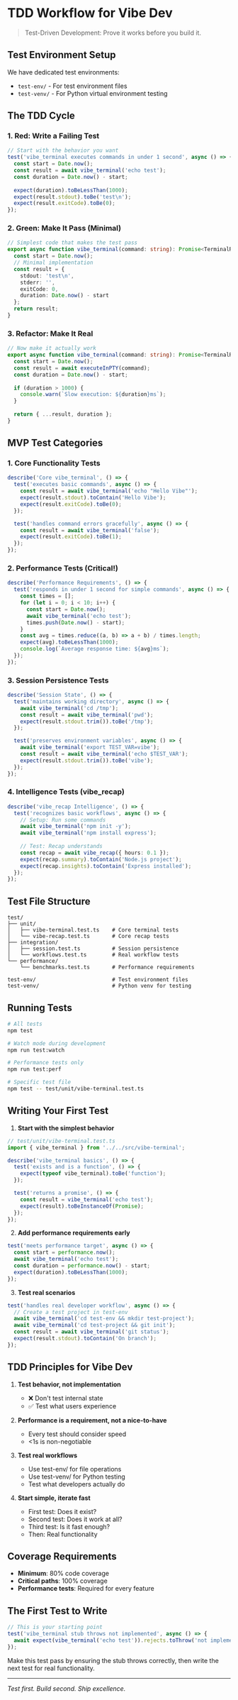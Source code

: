 # TDD Workflow for Vibe Dev

> Test-Driven Development: Prove it works before you build it.

## Test Environment Setup

We have dedicated test environments:
- `test-env/` - For test environment files
- `test-venv/` - For Python virtual environment testing

## The TDD Cycle

### 1. Red: Write a Failing Test
```typescript
// Start with the behavior you want
test('vibe_terminal executes commands in under 1 second', async () => {
  const start = Date.now();
  const result = await vibe_terminal('echo test');
  const duration = Date.now() - start;
  
  expect(duration).toBeLessThan(1000);
  expect(result.stdout).toBe('test\n');
  expect(result.exitCode).toBe(0);
});
```

### 2. Green: Make It Pass (Minimal)
```typescript
// Simplest code that makes the test pass
export async function vibe_terminal(command: string): Promise<TerminalResult> {
  const start = Date.now();
  // Minimal implementation
  const result = {
    stdout: 'test\n',
    stderr: '',
    exitCode: 0,
    duration: Date.now() - start
  };
  return result;
}
```

### 3. Refactor: Make It Real
```typescript
// Now make it actually work
export async function vibe_terminal(command: string): Promise<TerminalResult> {
  const start = Date.now();
  const result = await executeInPTY(command);
  const duration = Date.now() - start;
  
  if (duration > 1000) {
    console.warn(`Slow execution: ${duration}ms`);
  }
  
  return { ...result, duration };
}
```

## MVP Test Categories

### 1. Core Functionality Tests
```typescript
describe('Core vibe_terminal', () => {
  test('executes basic commands', async () => {
    const result = await vibe_terminal('echo "Hello Vibe"');
    expect(result.stdout).toContain('Hello Vibe');
    expect(result.exitCode).toBe(0);
  });

  test('handles command errors gracefully', async () => {
    const result = await vibe_terminal('false');
    expect(result.exitCode).toBe(1);
  });
});
```

### 2. Performance Tests (Critical!)
```typescript
describe('Performance Requirements', () => {
  test('responds in under 1 second for simple commands', async () => {
    const times = [];
    for (let i = 0; i < 10; i++) {
      const start = Date.now();
      await vibe_terminal('echo test');
      times.push(Date.now() - start);
    }
    const avg = times.reduce((a, b) => a + b) / times.length;
    expect(avg).toBeLessThan(1000);
    console.log(`Average response time: ${avg}ms`);
  });
});
```

### 3. Session Persistence Tests
```typescript
describe('Session State', () => {
  test('maintains working directory', async () => {
    await vibe_terminal('cd /tmp');
    const result = await vibe_terminal('pwd');
    expect(result.stdout.trim()).toBe('/tmp');
  });

  test('preserves environment variables', async () => {
    await vibe_terminal('export TEST_VAR=vibe');
    const result = await vibe_terminal('echo $TEST_VAR');
    expect(result.stdout.trim()).toBe('vibe');
  });
});
```

### 4. Intelligence Tests (vibe_recap)
```typescript
describe('vibe_recap Intelligence', () => {
  test('recognizes basic workflows', async () => {
    // Setup: Run some commands
    await vibe_terminal('npm init -y');
    await vibe_terminal('npm install express');
    
    // Test: Recap understands
    const recap = await vibe_recap({ hours: 0.1 });
    expect(recap.summary).toContain('Node.js project');
    expect(recap.insights).toContain('Express installed');
  });
});
```

## Test File Structure

```
test/
├── unit/
│   ├── vibe-terminal.test.ts    # Core terminal tests
│   └── vibe-recap.test.ts       # Core recap tests
├── integration/
│   ├── session.test.ts          # Session persistence
│   └── workflows.test.ts        # Real workflow tests
└── performance/
    └── benchmarks.test.ts       # Performance requirements

test-env/                        # Test environment files
test-venv/                       # Python venv for testing
```

## Running Tests

```bash
# All tests
npm test

# Watch mode during development
npm run test:watch

# Performance tests only
npm run test:perf

# Specific test file
npm test -- test/unit/vibe-terminal.test.ts
```

## Writing Your First Test

1. **Start with the simplest behavior**
```typescript
// test/unit/vibe-terminal.test.ts
import { vibe_terminal } from '../../src/vibe-terminal';

describe('vibe_terminal basics', () => {
  test('exists and is a function', () => {
    expect(typeof vibe_terminal).toBe('function');
  });

  test('returns a promise', () => {
    const result = vibe_terminal('echo test');
    expect(result).toBeInstanceOf(Promise);
  });
});
```

2. **Add performance requirements early**
```typescript
test('meets performance target', async () => {
  const start = performance.now();
  await vibe_terminal('echo test');
  const duration = performance.now() - start;
  expect(duration).toBeLessThan(1000);
});
```

3. **Test real scenarios**
```typescript
test('handles real developer workflow', async () => {
  // Create a test project in test-env
  await vibe_terminal('cd test-env && mkdir test-project');
  await vibe_terminal('cd test-project && git init');
  const result = await vibe_terminal('git status');
  expect(result.stdout).toContain('On branch');
});
```

## TDD Principles for Vibe Dev

1. **Test behavior, not implementation**
   - ❌ Don't test internal state
   - ✅ Test what users experience

2. **Performance is a requirement, not a nice-to-have**
   - Every test should consider speed
   - <1s is non-negotiable

3. **Test real workflows**
   - Use test-env/ for file operations
   - Use test-venv/ for Python testing
   - Test what developers actually do

4. **Start simple, iterate fast**
   - First test: Does it exist?
   - Second test: Does it work at all?
   - Third test: Is it fast enough?
   - Then: Real functionality

## Coverage Requirements

- **Minimum**: 80% code coverage
- **Critical paths**: 100% coverage
- **Performance tests**: Required for every feature

## The First Test to Write

```typescript
// This is your starting point
test('vibe_terminal stub throws not implemented', async () => {
  await expect(vibe_terminal('echo test')).rejects.toThrow('not implemented');
});
```

Make this test pass by ensuring the stub throws correctly, then write the next test for real functionality.

---

*Test first. Build second. Ship excellence.*
